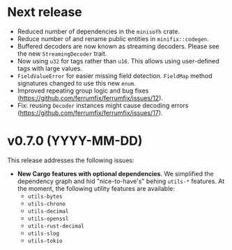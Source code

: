 # Next release

- Reduced number of dependencies in the `minisofh` crate.
- Reduce number of and rename public entities in `minifix::codegen`.
- Buffered decoders are now known as streaming decoders. Please see the new `StreamingDecoder` trait.
- Now using `u32` for tags rather than `u16`. This allows using user-defined tags with large values.
- `FieldValueError` for easier missing field detection. `FieldMap` method
  signatures changed to use this new `enum`.
- Improved repeating group logic and bug fixes (https://github.com/ferrumfix/ferrumfix/issues/12).
- Fix: reusing `Decoder` instances might cause decoding errors (https://github.com/ferrumfix/ferrumfix/issues/17).

# v0.7.0 (YYYY-MM-DD)

This release addresses the following issues:

- **New Cargo features with optional dependencies**. We simplified the dependency graph and hid "nice-to-have's" behing `utils-*` features. At the moment, the following utility features are available:
  - `utils-bytes`
  - `utils-chrono`
  - `utils-decimal`
  - `utils-openssl`
  - `utils-rust-decimal`
  - `utils-slog`
  - `utils-tokio`
